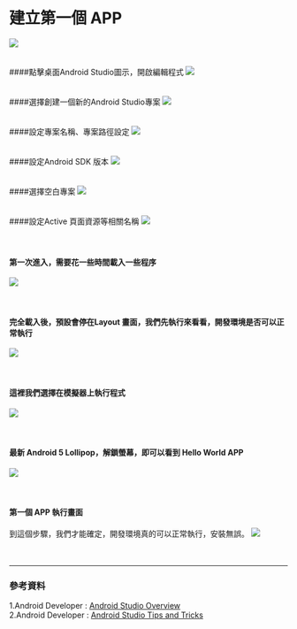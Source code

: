 建立第一個 APP 
=============
![](https://raw.githubusercontent.com/tw-hkt/AndroidTutorial/master/img/cover/Cover0001.png)
<br />
<br />
<br />
####點擊桌面Android Studio圖示，開啟編輯程式
![](https://raw.githubusercontent.com/tw-hkt/AndroidTutorial/master/img/img0023.jpg)
<br />
<br />
<br />
####選擇創建一個新的Android Studio專案
![](https://raw.githubusercontent.com/tw-hkt/AndroidTutorial/master/img/img0009.jpg)
<br />
<br />
<br />
####設定專案名稱、專案路徑設定
![](https://raw.githubusercontent.com/tw-hkt/AndroidTutorial/master/img/img0011.jpg)
<br />
<br />
<br />
####設定Android SDK 版本
![](https://raw.githubusercontent.com/tw-hkt/AndroidTutorial/master/img/img0012.jpg)
<br />
<br />
<br />
####選擇空白專案
![](https://raw.githubusercontent.com/tw-hkt/AndroidTutorial/master/img/img0013.jpg)
<br />
<br />
<br />
####設定Active 頁面資源等相關名稱
![](https://raw.githubusercontent.com/tw-hkt/AndroidTutorial/master/img/img0014.jpg)
<br />
<br />
<br />
#### 第一次進入，需要花一些時間載入一些程序
![](https://raw.githubusercontent.com/tw-hkt/AndroidTutorial/master/img/img0015.jpg)
<br />
<br />
<br />
#### 完全載入後，預設會停在Layout 畫面，我們先執行來看看，開發環境是否可以正常執行
![](https://raw.githubusercontent.com/tw-hkt/AndroidTutorial/master/img/img0016.jpg)
<br />
<br />
<br />
#### 這裡我們選擇在模擬器上執行程式
![](https://raw.githubusercontent.com/tw-hkt/AndroidTutorial/master/img/img0017.jpg)
<br />
<br />
<br />
#### 最新 Android 5 Lollipop，解鎖螢幕，即可以看到 Hello World APP
![](https://raw.githubusercontent.com/tw-hkt/AndroidTutorial/master/img/img0018.jpg)
<br />
<br />
<br />
#### 第一個 APP 執行畫面
到這個步驟，我們才能確定，開發環境真的可以正常執行，安裝無誤。
![](https://raw.githubusercontent.com/tw-hkt/AndroidTutorial/master/img/img0019.jpg)
<br />
<br />
<br />
* * *
### 參考資料
1.Android Developer : [Android Studio Overview](http://developer.android.com/tools/studio/index.html)
<br>
2.Android Developer : [Android Studio Tips and Tricks](http://developer.android.com/sdk/installing/studio-tips.html)
<br>

